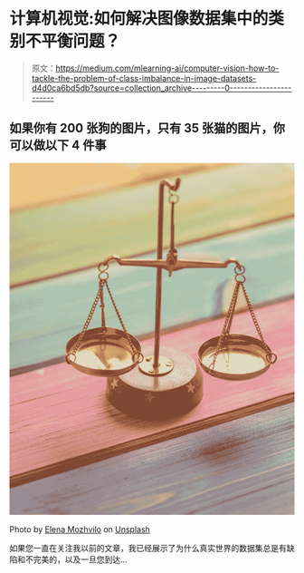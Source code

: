 # 计算机视觉:如何解决图像数据集中的类别不平衡问题？

> 原文：<https://medium.com/mlearning-ai/computer-vision-how-to-tackle-the-problem-of-class-imbalance-in-image-datasets-d4d0ca6bd5db?source=collection_archive---------0----------------------->

## 如果你有 200 张狗的图片，只有 35 张猫的图片，你可以做以下 4 件事

![](img/8ae29f4977768f5acec21c06f49b3958.png)

Photo by [Elena Mozhvilo](https://unsplash.com/@miracleday?utm_source=unsplash&utm_medium=referral&utm_content=creditCopyText) on [Unsplash](https://unsplash.com/s/photos/balance?utm_source=unsplash&utm_medium=referral&utm_content=creditCopyText)

如果您一直在关注我以前的文章，我已经展示了为什么真实世界的数据集总是有缺陷和不完美的，以及一旦您到达…